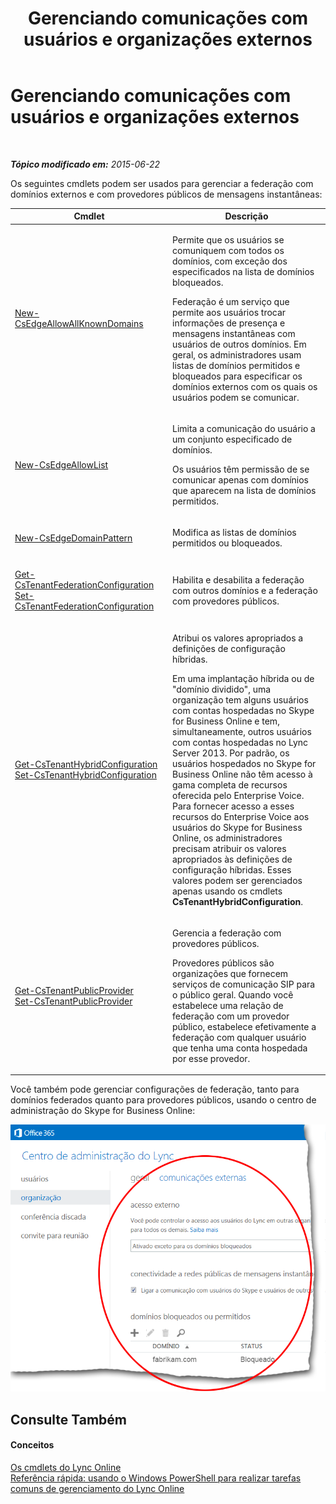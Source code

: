 ﻿---
title: Gerenciando comunicações com usuários e organizações externos
TOCTitle: Gerenciando comunicações com usuários e organizações externos
ms:assetid: 8a64f0fe-1e79-47d8-835e-548d7ac0757e
ms:mtpsurl: https://technet.microsoft.com/pt-br/library/Dn362813(v=OCS.15)
ms:contentKeyID: 56270440
ms.date: 06/02/2017
mtps_version: v=OCS.15
ms.translationtype: HT
---

# Gerenciando comunicações com usuários e organizações externos

 

_**Tópico modificado em:** 2015-06-22_

Os seguintes cmdlets podem ser usados para gerenciar a federação com domínios externos e com provedores públicos de mensagens instantâneas:


<table>
<colgroup>
<col style="width: 50%" />
<col style="width: 50%" />
</colgroup>
<thead>
<tr class="header">
<th>Cmdlet</th>
<th>Descrição</th>
</tr>
</thead>
<tbody>
<tr class="odd">
<td><p><a href="new-csedgeallowallknowndomains.md">New-CsEdgeAllowAllKnownDomains</a></p></td>
<td><p>Permite que os usuários se comuniquem com todos os domínios, com exceção dos especificados na lista de domínios bloqueados.</p>
<p>Federação é um serviço que permite aos usuários trocar informações de presença e mensagens instantâneas com usuários de outros domínios. Em geral, os administradores usam listas de domínios permitidos e bloqueados para especificar os domínios externos com os quais os usuários podem se comunicar.</p></td>
</tr>
<tr class="even">
<td><p><a href="new-csedgeallowlist.md">New-CsEdgeAllowList</a></p></td>
<td><p>Limita a comunicação do usuário a um conjunto especificado de domínios.</p>
<p>Os usuários têm permissão de se comunicar apenas com domínios que aparecem na lista de domínios permitidos.</p></td>
</tr>
<tr class="odd">
<td><p><a href="new-csedgedomainpattern.md">New-CsEdgeDomainPattern</a></p></td>
<td><p>Modifica as listas de domínios permitidos ou bloqueados.</p></td>
</tr>
<tr class="even">
<td><p><a href="get-cstenantfederationconfiguration.md">Get-CsTenantFederationConfiguration</a><br />
<a href="set-cstenantfederationconfiguration.md">Set-CsTenantFederationConfiguration</a></p></td>
<td><p>Habilita e desabilita a federação com outros domínios e a federação com provedores públicos.</p></td>
</tr>
<tr class="odd">
<td><p><a href="get-cstenanthybridconfiguration.md">Get-CsTenantHybridConfiguration</a><br />
<a href="set-cstenanthybridconfiguration.md">Set-CsTenantHybridConfiguration</a></p></td>
<td><p>Atribui os valores apropriados a definições de configuração híbridas.</p>
<p>Em uma implantação híbrida ou de &quot;domínio dividido&quot;, uma organização tem alguns usuários com contas hospedadas no Skype for Business Online e tem, simultaneamente, outros usuários com contas hospedadas no Lync Server 2013. Por padrão, os usuários hospedados no Skype for Business Online não têm acesso à gama completa de recursos oferecida pelo Enterprise Voice. Para fornecer acesso a esses recursos do Enterprise Voice aos usuários do Skype for Business Online, os administradores precisam atribuir os valores apropriados às definições de configuração híbridas. Esses valores podem ser gerenciados apenas usando os cmdlets <strong>CsTenantHybridConfiguration</strong>.</p></td>
</tr>
<tr class="even">
<td><p><a href="get-cstenantpublicprovider.md">Get-CsTenantPublicProvider</a><br />
<a href="set-cstenantpublicprovider.md">Set-CsTenantPublicProvider</a></p></td>
<td><p>Gerencia a federação com provedores públicos.</p>
<p>Provedores públicos são organizações que fornecem serviços de comunicação SIP para o público geral. Quando você estabelece uma relação de federação com um provedor público, estabelece efetivamente a federação com qualquer usuário que tenha uma conta hospedada por esse provedor.</p></td>
</tr>
</tbody>
</table>


Você também pode gerenciar configurações de federação, tanto para domínios federados quanto para provedores públicos, usando o centro de administração do Skype for Business Online:

![Configurações de organização do centro de administração do Lync Online](images/Dn362813.f860d03f-5906-49b0-bcc7-7634afe7005e(OCS.15).png "Configurações de organização do centro de administração do Lync Online")

## Consulte Também

#### Conceitos

[Os cmdlets do Lync Online](the-skype-for-business-online-cmdlets.md)  
[Referência rápida: usando o Windows PowerShell para realizar tarefas comuns de gerenciamento do Lync Online](quick-reference-using-windows-powershell-to-do-common-skype-for-business-online-management-tasks.md)

